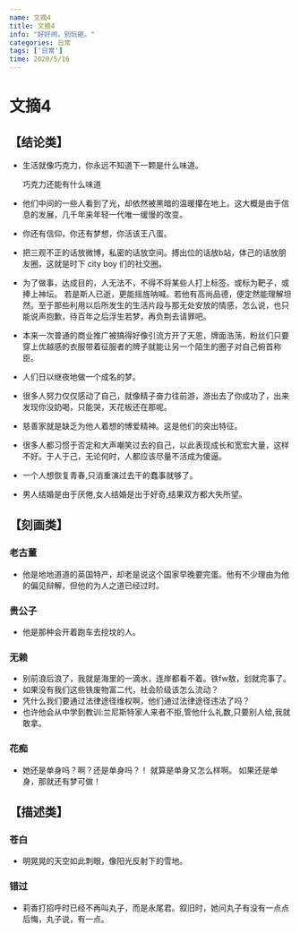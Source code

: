 ```yaml
---
name: 文摘4
title: 文摘4
info: "好好闹，别玩砸。"
categories: 日常
tags: ['日常']
time: 2020/5/16
---
```


# 文摘4

## 【结论类】

- 生活就像巧克力，你永远不知道下一颗是什么味道。

  巧克力还能有什么味道

- 他们中间的一些人看到了光，却依然被黑暗的温暖攥在地上。这大概是由于信息的发展，几千年来年轻一代唯一缓慢的改变。

- 你还有信仰，你还有梦想，你活该王八蛋。

- 把三观不正的话放微博，私密的话放空间。搏出位的话放b站，体己的话放朋友圈，这就是时下 city boy 们的社交圈。

- 为了做事，达成目的，人无法不，不得不将某些人打上标签。或标为靶子，或捧上神坛。
  若是斯人已逝，更能摇旌呐喊。若他有高尚品德，便定然能理解坦然。至于那些利用以后所发生的生活片段与那无处安放的情感，怎么说，也只能说声抱歉，待百年之后浮生若梦，再负荆去请罪吧。

- 本来一次普通的商业推广被搞得好像引流方开了天恩，牌面浩荡，粉丝们只要穿上优越感的衣服带着征服者的牌子就能让另一个陌生的圈子对自己俯首称臣。

- 人们日以继夜地做一个成名的梦。

- 很多人努力仅仅感动了自己，就像精子奋力往前游，游出去了你成功了，出来发现你没奶喝，只能哭，天花板还在那呢。

- 慈善家就是缺乏为他人着想的博爱精神。这是他们的突出特征。

- 很多人都习惯于否定和大声嘲笑过去的自己，以此表现成长和宽宏大量，这样不好。于人于己，无论何时，人都应该尽量不活成为傻逼。

- 一个人想恢复青春,只消重演过去干的蠢事就够了。

- 男人结婚是由于厌倦,女人结婚是出于好奇,结果双方都大失所望。

## 【刻画类】

### 老古董

- 他是地地道道的英国特产，却老是说这个国家早晚要完蛋。他有不少理由为他的偏见辩解，但他的为人之道已经过时。

### 贵公子

- 他是那种会开着跑车去挖坟的人。

### 无赖

- 别前浪后浪了，我就是海里的一滴水，连岸都看不着。铁fw敖，划就完事了。
- 如果没有我们这些铁废物富二代，社会阶级该怎么流动？
- 凭什么我们要通过法律途径维权啊，他们通过法律途径违法了吗？
- 也许他会从中学到教训:兰尼斯特家人来者不拒,管他什么礼数,只要别人给,我就敢拿。

### 花痴

- 她还是单身吗？啊？还是单身吗？！
  就算是单身又怎么样啊。
  如果还是单身，那就还有梦可做！

## 【描述类】

### 苍白

- 明晃晃的天空如此刺眼，像阳光反射下的雪地。

### 错过

- 莉香打招呼时已经不再叫丸子，而是永尾君。叙旧时，她问丸子有没有一点点后悔，丸子说，有一点。


